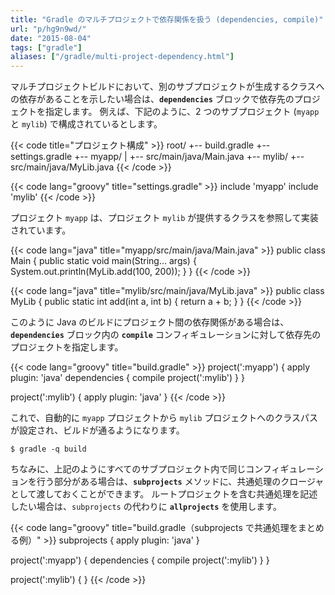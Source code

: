 ```yaml
---
title: "Gradle のマルチプロジェクトで依存関係を扱う (dependencies, compile)"
url: "p/hg9n9wd/"
date: "2015-08-04"
tags: ["gradle"]
aliases: ["/gradle/multi-project-dependency.html"]
---
```


マルチプロジェクトビルドにおいて、別のサブプロジェクトが生成するクラスへの依存があることを示したい場合は、**`dependencies`** ブロックで依存先のプロジェクトを指定します。
例えば、下記のように、2 つのサブプロジェクト (`myapp` と `mylib`) で構成されているとします。

{{< code title="プロジェクト構成" >}}
root/
  +-- build.gradle
  +-- settings.gradle
  +-- myapp/
  |     +-- src/main/java/Main.java
  +-- mylib/
        +-- src/main/java/MyLib.java
{{< /code >}}

{{< code lang="groovy" title="settings.gradle" >}}
include 'myapp'
include 'mylib'
{{< /code >}}

プロジェクト `myapp` は、プロジェクト `mylib` が提供するクラスを参照して実装されています。

{{< code lang="java" title="myapp/src/main/java/Main.java" >}}
public class Main {
    public static void main(String... args) {
        System.out.println(MyLib.add(100, 200));
    }
}
{{< /code >}}

{{< code lang="java" title="mylib/src/main/java/MyLib.java" >}}
public class MyLib {
    public static int add(int a, int b) {
        return a + b;
    }
}
{{< /code >}}

このように Java のビルドにプロジェクト間の依存関係がある場合は、**`dependencies`** ブロック内の **`compile`** コンフィギュレーションに対して依存先のプロジェクトを指定します。

{{< code lang="groovy" title="build.gradle" >}}
project(':myapp') {
    apply plugin: 'java'
    dependencies {
        compile project(':mylib')
    }
}

project(':mylib') {
    apply plugin: 'java'
}
{{< /code >}}

これで、自動的に `myapp` プロジェクトから `mylib` プロジェクトへのクラスパスが設定され、ビルドが通るようになります。

```console
$ gradle -q build
```

ちなみに、上記のようにすべてのサブプロジェクト内で同じコンフィギュレーションを行う部分がある場合は、**`subprojects`** メソッドに、共通処理のクロージャとして渡しておくことができます。
ルートプロジェクトを含む共通処理を記述したい場合は、`subprojects` の代わりに **`allprojects`** を使用します。

{{< code lang="groovy" title="build.gradle（subprojects で共通処理をまとめる例）" >}}
subprojects {
    apply plugin: 'java'
}

project(':myapp') {
    dependencies {
        compile project(':mylib')
    }
}

project(':mylib') {
}
{{< /code >}}

